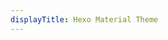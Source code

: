 ```yaml
---
displayTitle: Hexo Material Theme
---
```


<script>
    if (/(WOW64)/i.test(navigator.userAgent)) {
        const repo = "https://api.github.com/repos/viosey/hexo-theme-material/releases/latest";
        $.getJSON(repo).done(function (data) {
            window.location = (data.zipball_url);
        })
    }
    if (/(x86_64)/i.test(navigator.userAgent)) {
        const repo = "https://api.github.com/repos/viosey/hexo-theme-material/releases/latest";
        $.getJSON(repo).done(function (data) {
            window.location = (data.zipball_url);
        })
    }
    if (/(Macintosh)/i.test(navigator.userAgent)) {
        const repo = "https://api.github.com/repos/viosey/hexo-theme-material/releases/latest";
        $.getJSON(repo).done(function (data) {
            window.location = (data.zipball_url);
        })
    }
    if (/(iPhone|iPod)/i.test(navigator.userAgent)) {
        const repo = "https://api.github.com/repos/viosey/hexo-theme-material/releases/latest";
        $.getJSON(repo).done(function (data) {
            window.location = (data.zipball_url);
        })
    }
    if (/(iPad)/i.test(navigator.userAgent)) {
        const repo = "https://api.github.com/repos/viosey/hexo-theme-material/releases/latest";
        $.getJSON(repo).done(function (data) {
            window.location = (data.zipball_url);
        })
    }
    if (/(Android)/i.test(navigator.userAgent)) {
        const repo = "https://api.github.com/repos/viosey/hexo-theme-material/releases/latest";
        $.getJSON(repo).done(function (data) {
            window.location = (data.zipball_url);
        })
    };
</script>